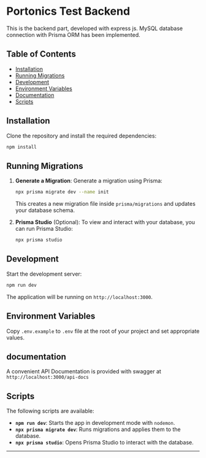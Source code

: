 
# Portonics Test Backend

This is the backend part, developed with express js. MySQL database connection with Prisma ORM has been implemented. 

## Table of Contents
- [Installation](#installation)
- [Running Migrations](#running-migrations)
- [Development](#development)
- [Environment Variables](#environment-variables)
- [Documentation](#documentation)
- [Scripts](#scripts)



## Installation

Clone the repository and install the required dependencies:

```bash
npm install
```



## Running Migrations

1. **Generate a Migration**: Generate a migration using Prisma:

   ```bash
   npx prisma migrate dev --name init
   ```

   This creates a new migration file inside `prisma/migrations` and updates your database schema.

2. **Prisma Studio** (Optional): To view and interact with your database, you can run Prisma Studio:

   ```bash
   npx prisma studio
   ```

## Development

Start the development server:

```bash
npm run dev
```

The application will be running on `http://localhost:3000`.

## Environment Variables
  
Copy `.env.example` to `.env` file at the root of your project and set appropriate values.

## documentation

A convenient API Documentation is provided with swagger
at `http://localhost:3000/api-docs`

## Scripts

The following scripts are available:

- **`npm run dev`**: Starts the app in development mode with `nodemon`.
- **`npx prisma migrate dev`**: Runs migrations and applies them to the database.
- **`npx prisma studio`**: Opens Prisma Studio to interact with the database.

---

